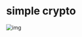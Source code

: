 # simple crypto

![img](https://github.com/w181496/CTF/asis2017-final/simple_crypto/blob/master/res.png)

